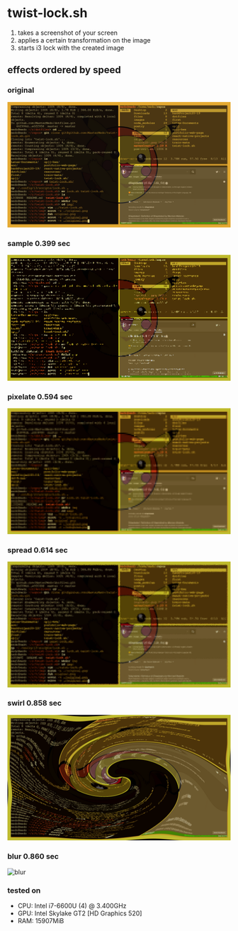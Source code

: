 # twist-lock.sh

1. takes a screenshot of your screen
2. applies a certain transformation on the image
3. starts i3 lock with the created image

## effects ordered by speed

### original
![original](./img/original.png)
### sample 0.399 sec
![sample](./img/sample.png)
### pixelate 0.594 sec
![pixelate](./img/pixelate.png)
### spread 0.614 sec
![spread](./img/spread.png)
###	swirl 0.858 sec
![swirl](./img/swirl.png)
### blur 0.860 sec
![blur](./img/blur.png)

### tested on
- CPU: Intel i7-6600U (4) @ 3.400GHz
- GPU: Intel Skylake GT2 [HD Graphics 520]
- RAM: 15907MiB
